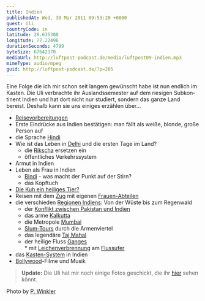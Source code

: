 ```yaml
---
title: Indien
publishedAt: Wed, 30 Mar 2011 09:53:20 +0000
guest: Uli
countryCode: in
latitude: 28.635308
longitude: 77.22496
durationSeconds: 4799
byteSize: 67642370
mediaUrl: http://luftpost-podcast.de/media/luftpost09-indien.mp3
mimeType: audio/mpeg
guid: http://luftpost-podcast.de/?p=205
---
```


Eine Folge die ich mir schon seit langem gewünscht habe ist nun endlich im Kasten. Die Uli verbrachte ihr Auslandssemester auf dem riesigen Subkon­tinent Indien und hat dort nicht nur studiert, sondern das ganze Land bereist. Deshalb kann sie uns einiges erzählen über... 
* [Reisevorbereitungen](http://wikitravel.org/de/Indien#Anreise)
* Erste Eindrücke aus Indien bestätigen: man fällt als weiße, blonde, große Person auf
* die Sprache [Hindi](http://de.wikipedia.org/wiki/Hindi)
* Wie ist das Leben in [Delhi](http://farm6.static.flickr.com/5104/5602857219%5Fef54460007%5Fb.jpg) und die ersten Tage im Land?  
   * die [Rikscha](http://de.wikipedia.org/wiki/Rikscha) ersetzen ein  
   * öffentliches Verkehrssystem
* Armut in Indien
* Leben als Frau in Indien  
   * [Bindi](http://de.wikipedia.org/wiki/Bindi) \- was macht der Punkt auf der Stirn?  
   * das Kopftuch
* [Die Kuh ein heiliges Tier?](http://www.rajasthan-indien-reise.de/indien/tiere-heilige-kuh.html)
* Reisen mit dem [Zug](http://diepresse.com/images/uploads//5/f/b/472571/u%5FSymbolbild%5FZug%5Fin%5FIndien.jpg) mit eigenen [Frauen-Abteilen](http://farm6.static.flickr.com/5063/5603445868%5F59ee6d03a7%5Fb.jpg)
* die verschieden [Regionen Indiens](http://iguide.travel/illustrations/India-6.png): Von der Wüste bis zum Regenwald  
   * der [Konflikt zwischen Pakistan und Indien](http://blog.fefe.de/?ts=b36daa29)  
   * das arme [Kalkutta](http://de.wikipedia.org/wiki/Kalkutta)  
   * die Metropole [Mumbai](http://de.wikipedia.org/wiki/Mumbai)  
   * [Slum-Tours](http://www.realitytoursandtravel.com/slumtours.html) durch die Armenviertel  
   * das legendäre [Taj Mahal](http://de.wikipedia.org/wiki/Taj%5FMahal)  
   * der heilige Fluss [Ganges](http://farm6.static.flickr.com/5110/5603441336%5Fda66a6535b%5Fb.jpg)  
         * mit [Leichenverbrennung](http://www.indienerlebnis.de/g11/vaa40.jpg) am [Flussufer](http://www.indienerlebnis.de/g11/bvaa40.html)
* das [Kasten-System](http://www.klett.de/sixcms/media.php/76/kastensystem.jpg) in Indien
* [Bollywood](http://de.wikipedia.org/wiki/Hindi-Film)\-Filme und Musik

> **Update:** Die Uli hat mir noch einige Fotos geschickt, die ihr [hier](http://www.flickr.com/photos/danielbuechele/sets/72157626336273645/detail/ "Flickr Fotoalbum") sehen könnt.

Photo by [P. Winkler](http://www.flickr.com/photos/pwinker/)
